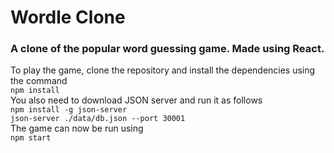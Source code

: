 # Wordle Clone
### A clone of the popular word guessing game. Made using React.
To play the game, clone the repository and install the dependencies using the command  
`npm install`  
You also need to download JSON server and run it as follows  
`npm install -g json-server`  
`json-server ./data/db.json --port 30001`  
The game can now be run using  
`npm start`
